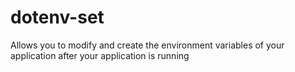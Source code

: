 # dotenv-set
Allows you to modify and create the environment variables of your application after your application is running
